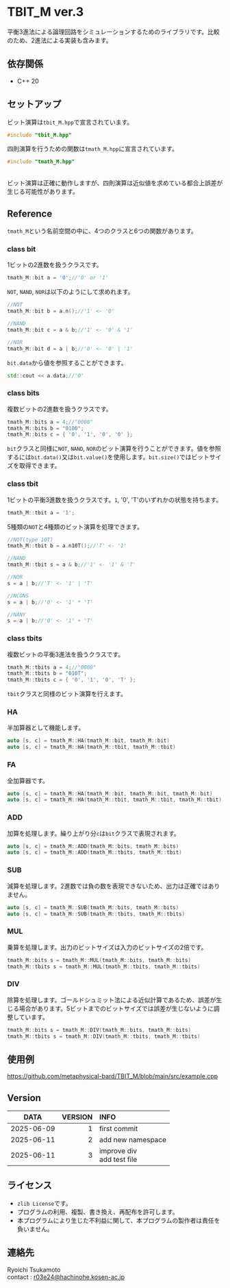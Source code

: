 # TBIT_M ver.3
平衡3進法による論理回路をシミュレーションするためのライブラリです。比較のため、2進法による実装も含みます。

## 依存関係
- C++ 20

## セットアップ
ビット演算は`tbit_M.hpp`で宣言されています。
```cpp
#include "tbit_M.hpp"
```
四則演算を行うための関数は`tmath_M.hpp`に宣言されています。
```cpp
#include "tmath_M.hpp"
```
<br>
ビット演算は正確に動作しますが、四則演算は近似値を求めている都合上誤差が生じる可能性があります。

## Reference
`tmath_M`という名前空間の中に、4つのクラスと6つの関数があります。

### class bit
1ビットの2進数を扱うクラスです。
```cpp
tmath_M::bit a = '0';//'0' or '1'
```
`NOT`, `NAND`, `NOR`は以下のようにして求めれます。
```cpp
//NOT
tmath_M::bit b = a.n();//'1' <- '0'

//NAND
tmath_M::bit c = a & b;//'1' <- '0' & '1'

//NOR
tmath_M::bit d = a | b;//'0' <- '0' | '1'
```
`bit.data`から値を参照することができます。
```cpp
std::cout << a.data;//'0'
```

### class bits
複数ビットの2進数を扱うクラスです。
```cpp
tmath_M::bits a = 4;//"0000"
tmath_M::bits b = "0100";
tmath_M::bits c = { '0', '1', '0', '0' };
```
`bit`クラスと同様に`NOT`, `NAND`, `NOR`のビット演算を行うことができます。値を参照するには`bit.data()`又は`bit.value()`を使用します。`bit.size()`ではビットサイズを取得できます。

### class tbit
1ビットの平衡3進数を扱うクラスです。`1`, '0', 'T'のいずれかの状態を持ちます。
```cpp
tmath_M::tbit a = '1';
```
5種類の`NOT`と4種類のビット演算を処理できます。
```cpp
//NOT(type 10T)
tmath_M::tbit b = a.n10T();//'T' <- '1'

//NAND
tmath_M::tbit s = a & b;//'1' <- '1' & 'T'

//NOR
s = a | b;//'T' <- '1' | 'T'

//NCONS
s = a | b;//'0' <- '1' * 'T'

//NANY
s = a | b;//'0' <- '1' + 'T'
```

### class tbits
複数ビットの平衡3進法を扱うクラスです。
```cpp
tmath_M::tbits a = 4;//"0000"
tmath_M::tbits b = "010T";
tmath_M::tbits c = { '0', '1', '0', 'T' };
```
`tbit`クラスと同様のビット演算を行えます。

### HA
半加算器として機能します。
```cpp
auto [s, c] = tmath_M::HA(tmath_M::bit, tmath_M::bit)
auto [s, c] = tmath_M::HA(tmath_M::tbit, tmath_M::tbit)
```

### FA
全加算器です。
```cpp
auto [s, c] = tmath_M::HA(tmath_M::bit, tmath_M::bit, tmath_M::bit)
auto [s, c] = tmath_M::HA(tmath_M::tbit, tmath_M::tbit, tmath_M::tbit)
```

### ADD
加算を処理します。繰り上がり分`c`は`bit`クラスで表現されます。
```cpp
auto [s, c] = tmath_M::ADD(tmath_M::bits, tmath_M::bits)
auto [s, c] = tmath_M::ADD(tmath_M::tbits, tmath_M::tbit)
```

### SUB
減算を処理します。2進数では負の数を表現できないため、出力は正確ではありません。
```cpp
auto [s, c] = tmath_M::SUB(tmath_M::bits, tmath_M::bits)
auto [s, c] = tmath_M::SUB(tmath_M::tbits, tmath_M::tbits)
```

### MUL
乗算を処理します。出力のビットサイズは入力のビットサイズの2倍です。
```cpp
tmath_M::bits s = tmath_M::MUL(tmath_M::bits, tmath_M::bits)
tmath_M::tbits s = tmath_M::MUL(tmath_M::tbits, tmath_M::tbits)
```

### DIV
除算を処理します。ゴールドシュミット法による近似計算であるため、誤差が生じる場合があります。5ビットまでのビットサイズでは誤差が生じないように調整しています。
```cpp
tmath_M::bits s = tmath_M::DIV(tmath_M::bits, tmath_M::bits)
tmath_M::tbits s = tmath_M::DIV(tmath_M::tbits, tmath_M::tbits)
```

## 使用例
https://github.com/metaphysical-bard/TBIT_M/blob/main/src/example.cpp

## Version
| DATA | VERSION | INFO |
| :---: | ---: | :--- |
| 2025-06-09 | 1 | first commit |
| 2025-06-11 | 2 | add new namespace |
| 2025-06-11 | 3 | improve div<br>add test file |

## ライセンス
- `zlib License`です。
- プログラムの利用、複製、書き換え、再配布を許可します。
- 本プログラムにより生じた不利益に関して、本プログラムの製作者は責任を負いません。

## 連絡先
Ryoichi Tsukamoto<br>
contact : r03e24@hachinohe.kosen-ac.jp
